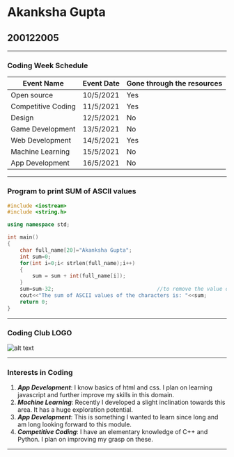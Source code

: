 # Akanksha Gupta 
## 200122005
____
### Coding Week Schedule
|Event Name             | Event Date | Gone through the resources |
|-----------------------|------------|----------------------------|
|Open source            |10/5/2021   |Yes                         |
|Competitive Coding     |11/5/2021   |Yes                         |
|Design                 |12/5/2021   |No                          |
|Game Development       |13/5/2021   |No                          |
|Web Development        |14/5/2021   |Yes                         |
|Machine Learning       |15/5/2021   |No                          |
|App Development        |16/5/2021   |No                          |
_____
### Program to print SUM of ASCII values 
```C++
#include <iostream>
#include <string.h>

using namespace std;

int main()
{
    char full_name[20]="Akanksha Gupta";
    int sum=0;
    for(int i=0;i< strlen(full_name);i++)
    {
        sum = sum + int(full_name[i]);
    }
    sum=sum-32;                                 //to remove the value of ' '(blank space)
    cout<<"The sum of ASCII values of the characters is: "<<sum;
    return 0;
}

```
_____

### Coding Club LOGO
![alt text](https://github.com/codingiitg/open_source_submission/blob/main/coding-club%20logo.png?raw=true)
_____
### Interests in Coding
1. __*App Development*__: I know basics of html and css. I plan on learning javascript and further improve my skills in this domain.
2. __*Machine Learning*__: Recently I developed a slight inclination towards this area. It has a huge exploration potential.
3. __*App Development*__: This is something I wanted to learn since long and am long looking forward to this module.
4. __*Competitive Coding*__: I have an elementary knowledge of C++ and Python. I plan on improving my grasp on these.
____
